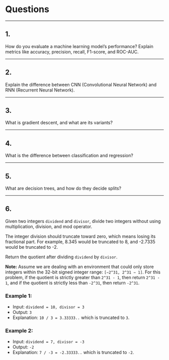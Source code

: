 # Questions

---

## 1.

How do you evaluate a machine learning model’s performance? Explain metrics like accuracy, precision, recall, F1-score, and ROC-AUC.

---

## 2.

Explain the difference between CNN (Convolutional Neural Network) and RNN (Recurrent Neural Network).

---

## 3.

What is gradient descent, and what are its variants?

---

## 4.

What is the difference between classification and regression?

---

## 5.

What are decision trees, and how do they decide splits?

---

## 6.

Given two integers `dividend` and `divisor`, divide two integers without using multiplication, division, and mod operator.  

The integer division should truncate toward zero, which means losing its fractional part. For example, 8.345 would be truncated to 8, and -2.7335 would be truncated to -2.  

Return the quotient after dividing `dividend` by `divisor`.  

**Note:** Assume we are dealing with an environment that could only store integers within the 32-bit signed integer range: `[−2^31, 2^31 − 1]`. For this problem, if the quotient is strictly greater than `2^31 - 1`, then return `2^31 - 1`, and if the quotient is strictly less than `-2^31`, then return `-2^31`.

### Example 1:
- Input: `dividend = 10, divisor = 3`  
- Output: `3`  
- Explanation: `10 / 3 = 3.33333..` which is truncated to `3`.

### Example 2:
- Input: `dividend = 7, divisor = -3`  
- Output: `-2`  
- Explanation: `7 / -3 = -2.33333..` which is truncated to `-2`.
